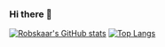 ### Hi there 👋
[![Robskaar's GitHub stats](https://github-readme-stats.vercel.app/api?username=Robskaar&count_private=true&show_icons=true)](https://github.com/Robskaar/github-readme-stats)
[![Top Langs](https://github-readme-stats.vercel.app/api/top-langs/?username=Robskaar&layout=compact)](https://github.com/Robskaar/github-readme-stats)

<!--
**robskaar/robskaar** is a ✨ _special_ ✨ repository because its `README.md` (this file) appears on your GitHub profile.

Here are some ideas to get you started:

- 🔭 I’m currently working on ...
- 🌱 I’m currently learning ...
- 👯 I’m looking to collaborate on ...
- 🤔 I’m looking for help with ...
- 💬 Ask me about ...
- 📫 How to reach me: ...
- 😄 Pronouns: ...
- ⚡ Fun fact: ...
-->
